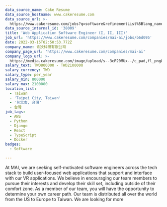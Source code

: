 ```yaml
---
data_source_name: Cake Resume
data_source_hostname: www.cakeresume.com
data_source_url: >-
  https://www.cakeresume.com/jobs?q=software&refinementList%5Blang_name%5D%5B0%5D=English&refinementList%5Bsalary_type%5D=per_year&range%5Bsalary_range%5D%5Bmin%5D=1000000&page=2
data_source_internal_id: '38009'
title: 'Web Application Software Engineer (I, II, III)'
job_url: 'https://www.cakeresume.com/companies/mai-ai/jobs/b6d095'
date: 2022-03-15T02:50:53.772Z
company_name: 肯狄科研有限公司
company_page_url: 'https://www.cakeresume.com/companies/mai-ai'
company_logo_url: >-
  https://media.cakeresume.com/image/upload/s--3cP20MUx--/c_pad,fl_png8,h_200,w_200/v1610469581/xlehphjtzuk3nllpqgbz.png
salary_text: TWD800000 - TWD2100000
salary_currency: TWD
salary_type: per_year
salary_min: 800000
salary_max: 2100000
location_list:
  - Taiwan
  - 'Taipei City, Taiwan'
  - '台北市, 台灣'
  - 台灣
job_tags:
  - AWS
  - Python
  - Django
  - React
  - TypeScript
  - Docker
badges:
  - Software

---
```


At MAI, we are seeking self-motivated software engineers across the tech stack to build user-focused web applications that support and interface with our VR applications. We believe in encouraging our team members to pursue their interests and develop their skill set, including outside of their comfort zone. As a member of our team, you will have the opportunity to determine your own career path. Our team is distributed all over the world from the US to Europe to Taiwan. We are looking for more 